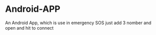 # Android-APP
An Android App, which is use in emergency SOS
just add 3 nomber 
and open 
and hit to connect
